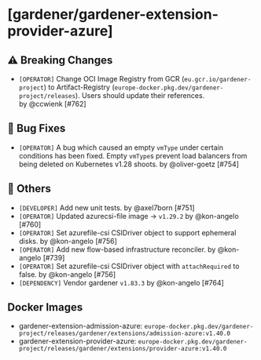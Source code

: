 # [gardener/gardener-extension-provider-azure]

## ⚠️ Breaking Changes

- `[OPERATOR]` Change OCI Image Registry from GCR (`eu.gcr.io/gardener-project`) to Artifact-Registry (`europe-docker.pkg.dev/gardener-project/releases`). Users should update their references.  
   by @ccwienk [#762]
## 🐛 Bug Fixes

- `[OPERATOR]` A bug which caused an empty `vmType` under certain conditions has been fixed. Empty `vmType`s prevent load balancers from being deleted on Kubernetes v1.28 shoots. by @oliver-goetz [#754]
## 🏃 Others

- `[DEVELOPER]` Add new unit tests. by @axel7born [#751]
- `[OPERATOR]` Updated azurecsi-file image -> `v1.29.2` by @kon-angelo [#760]
- `[OPERATOR]` Set azurefile-csi CSIDriver object to support ephemeral disks. by @kon-angelo [#756]
- `[OPERATOR]` Add new flow-based infrastructure reconciler. by @kon-angelo [#739]
- `[OPERATOR]` Set azurefile-csi CSIDriver object with `attachRequired` to false. by @kon-angelo [#756]
- `[DEPENDENCY]` Vendor gardener `v1.83.3` by @kon-angelo [#764]

## Docker Images
- gardener-extension-admission-azure: `europe-docker.pkg.dev/gardener-project/releases/gardener/extensions/admission-azure:v1.40.0`
- gardener-extension-provider-azure: `europe-docker.pkg.dev/gardener-project/releases/gardener/extensions/provider-azure:v1.40.0`
